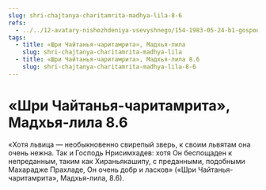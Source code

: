 ```yaml
---
slug: shri-chajtanya-charitamrita-madhya-lila-8-6
refs:
  - ../../12-avatary-nishozhdeniya-vsevyshnego/154-1983-05-24-b1-gospod-narasimhadev.md
tags:
  - title: «Шри Чайтанья-чаритамрита», Мадхья-лила
    slug: shri-chajtanya-charitamrita-madhya-lila
  - title: «Шри Чайтанья-чаритамрита», Мадхья-лила 8.6
    slug: shri-chajtanya-charitamrita-madhya-lila-8-6
---
```


# «Шри Чайтанья-чаритамрита», Мадхья-лила 8.6

«Хотя львица — необыкновенно свирепый зверь, к своим львятам она очень нежна. Так и Господь Нрисимхадев: хотя Он беспощаден к непреданным, таким как Хираньякашипу, с преданными, подобными Махарадже Прахладе, Он очень добр и ласков» («Шри Чайтанья-чаритамрита», Мадхья-лила, 8.6).
